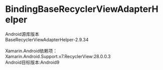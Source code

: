 # BindingBaseRecyclerViewAdapterHelper
Android源库版本
<br/>
BaseRecyclerViewAdapterHelper-2.9.34
<br/><br/>
Xamarin.Android依赖项：
<br/>
Xamarin.Android.Support.v7.RecyclerView:28.0.0.3
<br/>
Android目标版本:Android9
